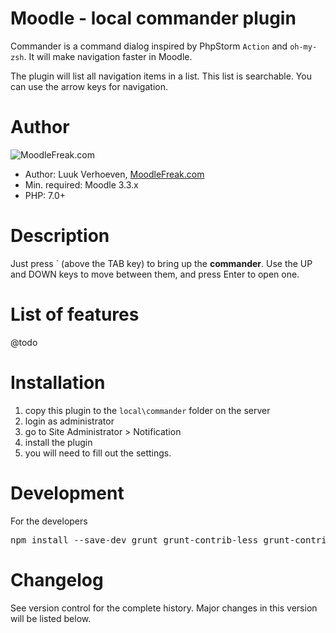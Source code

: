 Moodle - local commander plugin
====================
Commander is a command dialog inspired by PhpStorm `Action` and `oh-my-zsh`. It will make navigation faster in Moodle. 

The plugin will list all navigation items in a list. This list is searchable. You can use the arrow keys for navigation.

Author
====================
![MoodleFreak.com](http://moodlefreak.com/logo_small.png)

* Author: Luuk Verhoeven, [MoodleFreak.com](http://www.moodlefreak.com/)
* Min. required: Moodle 3.3.x
* PHP: 7.0+ 

Description
====================

Just press ` (above the TAB key) to bring up the **commander**. Use the UP and DOWN keys to move between them, and press Enter to open one.

List of features
====================
@todo

Installation
====================
1.  copy this plugin to the `local\commander` folder on the server
2.  login as administrator
3.  go to Site Administrator > Notification
4.  install the plugin
5.  you will need to fill out the settings.

Development
====================
For the developers
<pre>
npm install --save-dev grunt grunt-contrib-less grunt-contrib-watch grunt-load-gruntfile
</pre>


Changelog
====================

See version control for the complete history. Major changes in this version will be listed below.